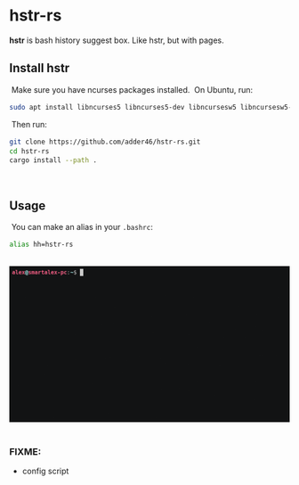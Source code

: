 # hstr-rs

**hstr** is bash history suggest box. Like hstr, but with pages.
​
## Install hstr
​
Make sure you have ncurses packages installed.
​
On Ubuntu, run:
​
```bash
sudo apt install libncurses5 libncurses5-dev libncursesw5 libncursesw5-dev
```
​
Then run:
​
```bash
git clone https://github.com/adder46/hstr-rs.git
cd hstr-rs
cargo install --path .
```
​
## Usage
​
You can make an alias in your `.bashrc`:

```bash
alias hh=hstr-rs
```
​
![screenshot](hstr-rs.gif)
​
### FIXME:

- config script

